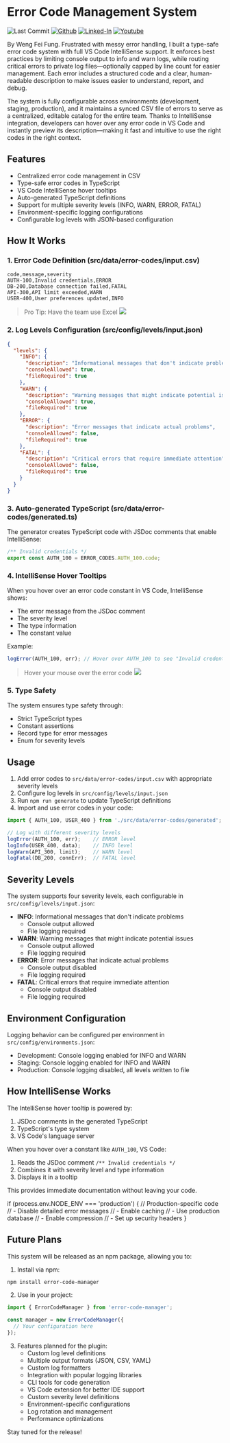 # Error Code Management System

![Last Commit](https://img.shields.io/github/last-commit/Siphon880gh/error-logger/main)
<a target="_blank" href="https://github.com/Siphon880gh" rel="nofollow"><img src="https://img.shields.io/badge/GitHub--blue?style=social&logo=GitHub" alt="Github" data-canonical-src="https://img.shields.io/badge/GitHub--blue?style=social&logo=GitHub" style="max-width:8.5ch;"></a>
<a target="_blank" href="https://www.linkedin.com/in/weng-fung/" rel="nofollow"><img src="https://img.shields.io/badge/LinkedIn-blue?style=flat&logo=linkedin&labelColor=blue" alt="Linked-In" data-canonical-src="https://img.shields.io/badge/LinkedIn-blue?style=flat&amp;logo=linkedin&amp;labelColor=blue" style="max-width:10ch;"></a>
<a target="_blank" href="https://www.youtube.com/@WayneTeachesCode/" rel="nofollow"><img src="https://img.shields.io/badge/Youtube-red?style=flat&logo=youtube&labelColor=red" alt="Youtube" data-canonical-src="https://img.shields.io/badge/Youtube-red?style=flat&amp;logo=youtube&amp;labelColor=red" style="max-width:10ch;"></a>

By Weng Fei Fung. Frustrated with messy error handling, I built a type-safe error code system with full VS Code IntelliSense support. It enforces best practices by limiting console output to info and warn logs, while routing critical errors to private log files—optionally capped by line count for easier management. Each error includes a structured code and a clear, human-readable description to make issues easier to understand, report, and debug.

The system is fully configurable across environments (development, staging, production), and it maintains a synced CSV file of errors to serve as a centralized, editable catalog for the entire team. Thanks to IntelliSense integration, developers can hover over any error code in VS Code and instantly preview its description—making it fast and intuitive to use the right codes in the right context.

## Features

- Centralized error code management in CSV
- Type-safe error codes in TypeScript
- VS Code IntelliSense hover tooltips
- Auto-generated TypeScript definitions
- Support for multiple severity levels (INFO, WARN, ERROR, FATAL)
- Environment-specific logging configurations
- Configurable log levels with JSON-based configuration

## How It Works

### 1. Error Code Definition (src/data/error-codes/input.csv)
```csv
code,message,severity
AUTH-100,Invalid credentials,ERROR
DB-200,Database connection failed,FATAL
API-300,API limit exceeded,WARN
USER-400,User preferences updated,INFO
```

> Pro Tip: Have the team use Excel 
> ![](README-assets/screenshot-excel.png)

### 2. Log Levels Configuration (src/config/levels/input.json)
```json
{
  "levels": {
    "INFO": {
      "description": "Informational messages that don't indicate problems",
      "consoleAllowed": true,
      "fileRequired": true
    },
    "WARN": {
      "description": "Warning messages that might indicate potential issues",
      "consoleAllowed": true,
      "fileRequired": true
    },
    "ERROR": {
      "description": "Error messages that indicate actual problems",
      "consoleAllowed": false,
      "fileRequired": true
    },
    "FATAL": {
      "description": "Critical errors that require immediate attention",
      "consoleAllowed": false,
      "fileRequired": true
    }
  }
}
```

### 3. Auto-generated TypeScript (src/data/error-codes/generated.ts)
The generator creates TypeScript code with JSDoc comments that enable IntelliSense:

```typescript
/** Invalid credentials */
export const AUTH_100 = ERROR_CODES.AUTH_100.code;
```

### 4. IntelliSense Hover Tooltips
When you hover over an error code constant in VS Code, IntelliSense shows:
- The error message from the JSDoc comment
- The severity level
- The type information
- The constant value

Example:
```typescript
logError(AUTH_100, err); // Hover over AUTH_100 to see "Invalid credentials (ERROR)"
```

> Hover your mouse over the error code
> ![](README-assets/screenshot-intellisense.png)

### 5. Type Safety
The system ensures type safety through:
- Strict TypeScript types
- Constant assertions
- Record type for error messages
- Enum for severity levels

## Usage

1. Add error codes to `src/data/error-codes/input.csv` with appropriate severity levels
2. Configure log levels in `src/config/levels/input.json`
3. Run `npm run generate` to update TypeScript definitions
4. Import and use error codes in your code:
```typescript
import { AUTH_100, USER_400 } from './src/data/error-codes/generated';

// Log with different severity levels
logError(AUTH_100, err);    // ERROR level
logInfo(USER_400, data);    // INFO level
logWarn(API_300, limit);    // WARN level
logFatal(DB_200, connErr);  // FATAL level
```

## Severity Levels

The system supports four severity levels, each configurable in `src/config/levels/input.json`:

- **INFO**: Informational messages that don't indicate problems
  - Console output allowed
  - File logging required
- **WARN**: Warning messages that might indicate potential issues
  - Console output allowed
  - File logging required
- **ERROR**: Error messages that indicate actual problems
  - Console output disabled
  - File logging required
- **FATAL**: Critical errors that require immediate attention
  - Console output disabled
  - File logging required

## Environment Configuration

Logging behavior can be configured per environment in `src/config/environments.json`:
- Development: Console logging enabled for INFO and WARN
- Staging: Console logging enabled for INFO and WARN
- Production: Console logging disabled, all levels written to file

## How IntelliSense Works

The IntelliSense hover tooltip is powered by:
1. JSDoc comments in the generated TypeScript
2. TypeScript's type system
3. VS Code's language server

When you hover over a constant like `AUTH_100`, VS Code:
1. Reads the JSDoc comment `/** Invalid credentials */`
2. Combines it with severity level and type information
3. Displays it in a tooltip

This provides immediate documentation without leaving your code.

if (process.env.NODE_ENV === 'production') {
  // Production-specific code
  // - Disable detailed error messages
  // - Enable caching
  // - Use production database
  // - Enable compression
  // - Set up security headers
}

## Future Plans

This system will be released as an npm package, allowing you to:

1. Install via npm:
```bash
npm install error-code-manager
```

2. Use in your project:
```typescript
import { ErrorCodeManager } from 'error-code-manager';

const manager = new ErrorCodeManager({
  // Your configuration here
});
```

3. Features planned for the plugin:
   - Custom log level definitions
   - Multiple output formats (JSON, CSV, YAML)
   - Custom log formatters
   - Integration with popular logging libraries
   - CLI tools for code generation
   - VS Code extension for better IDE support
   - Custom severity level definitions
   - Environment-specific configurations
   - Log rotation and management
   - Performance optimizations

Stay tuned for the release!
